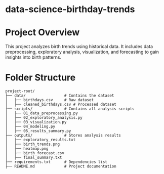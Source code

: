 # data-science-birthday-trends

# Project Overview
This project analyzes birth trends using historical data. It includes data preprocessing, exploratory analysis, visualization, and forecasting to gain insights into birth patterns.

# Folder Structure
```
project-root/
├── data/                 # Contains the dataset
│   ├── birthdays.csv     # Raw dataset
│   ├── cleaned_birthdays.csv # Processed dataset
├── scripts/              # Contains all analysis scripts
│   ├── 01_data_preprocessing.py
│   ├── 02_exploratory_analysis.py
│   ├── 03_visualization.py
│   ├── 04_modeling.py
│   ├── 05_results_summary.py
├── outputs/              # Stores analysis results
│   ├── exploratory_results.txt
│   ├── birth_trends.png
│   ├── heatmap.png
│   ├── birth_forecast.csv
│   ├── final_summary.txt
├── requirements.txt      # Dependencies list
├── README.md             # Project documentation
```

